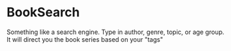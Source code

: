 # BookSearch
Something like a search engine. Type in author, genre, topic, or age group. It will direct you the book series based on your "tags"
